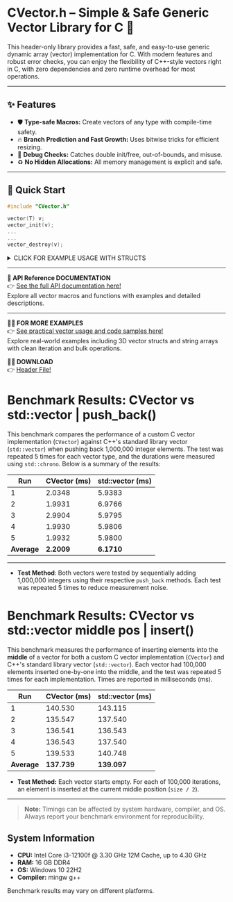 # CVector.h – Simple & Safe Generic Vector Library for C 🚀

This header-only library provides a fast, safe, and easy-to-use generic dynamic array (vector) implementation for C. With modern features and robust error checks, you can enjoy the flexibility of C++-style vectors right in C, with zero dependencies and zero runtime overhead for most operations.

---

## ✨ Features

- 🛡️ **Type-safe Macros:** Create vectors of any type with compile-time safety.
- 🔥 **Branch Prediction and Fast Growth:** Uses bitwise tricks for efficient resizing.
- 🧩 **Debug Checks:** Catches double init/free, out-of-bounds, and misuse.
- ♻️ **No Hidden Allocations:** All memory management is explicit and safe.
---

## 🚀 Quick Start

```c
#include "CVector.h"

vector(T) v;
vector_init(v);
...
...
vector_destroy(v);
```

<details>
<summary> CLICK FOR EXAMPLE USAGE WITH STRUCTS </summary>

```c
#include "CVector.h"

typedef struct {
    int id;
    int age;
    const char* name;
}Students;

int main(int argc, char const *argv[])
{
    vector(Students) vec;
    vector_init(vec); // !!! ALWAYS INITIALIZE VECTOR

    // classic push_back
    vector_push_back(vec, ((Students){.id = 1, .age = 22, .name = "semih ozdemir"}));

    // variadic function
    vector_push_back_args(vec, {4, 89, "bergman"}, {3, 88, "kurosowa"},  {2, 54, "tarkovski"}, {5, 70, "kubrick"});
    
    vector_foreach(vec, item) // item is pointer
        printf("id: %d age: %d name: %s\n", item->id, item->age, item->name);
    printf("\n");

    int size = vector_size(vec);
    int capacity = vector_capacity(vec);

    printf("vector size: %d vector capacity: %d\n", size,capacity);
    printf("...shrint to fit...\n");
    
    vector_shrink_to_fit(vec);
    size = vector_size(vec);
    capacity = vector_capacity(vec);
    printf("vector size: %d vector capacity: %d\n", size,capacity);
    
    vector_destroy(vec); // !!!! IMPORTANT: dont forget to destory vector to avoid memory leaks    
    return 0;
}
```
```bash
OUTPUT:
id: 1 age: 22 name: semih ozdemir
id: 4 age: 89 name: bergman
id: 3 age: 88 name: kurosowa
id: 2 age: 54 name: tarkovski
id: 5 age: 70 name: kubrick

vector size: 5 vector capacity: 8
...shrint to fit...
vector size: 5 vector capacity: 5
```

</details>

---

**📖 API Reference DOCUMENTATION**  
👉 [See the full API documentation here!](API.md)  
Explore all vector macros and functions with examples and detailed descriptions.

---

**🧑‍💻 FOR MORE  EXAMPLES**  
👉 [See practical vector usage and code samples here!](EXAMPLES.md)  
Explore real-world examples including 3D vector structs and string arrays with clean iteration and bulk operations.


**🧑‍💻 DOWNLOAD**  
👉 [Header File!](src/CVector.h)  



# Benchmark Results: CVector vs std::vector    |   push_back()

This benchmark compares the performance of a custom C vector implementation (`CVector`) against C++'s standard library vector (`std::vector`) when pushing back 1,000,000 integer elements. The test was repeated 5 times for each vector type, and the durations were measured using `std::chrono`. Below is a summary of the results:

| Run   | CVector (ms) | std::vector (ms) |
|-------|--------------|------------------|
| 1     | 2.0348       | 5.9383           |
| 2     | 1.9931       | 6.9766           |
| 3     | 2.9904       | 5.9795           |
| 4     | 1.9930       | 5.9806           |
| 5     | 1.9932       | 5.9800           |
| **Average** | **2.2009** | **6.1710**         |

---

- **Test Method**: Both vectors were tested by sequentially adding 1,000,000 integers using their respective `push_back` methods. Each test was repeated 5 times to reduce measurement noise.


# Benchmark Results: CVector vs std::vector middle pos     |   insert()

This benchmark measures the performance of inserting elements into the **middle** of a vector for both a custom C vector implementation (`CVector`) and C++'s standard library vector (`std::vector`). Each vector had 100,000 elements inserted one-by-one into the middle, and the test was repeated 5 times for each implementation. Times are reported in milliseconds (ms).

| Run   | CVector (ms) | std::vector (ms) |
|-------|--------------|------------------|
| 1     | 140.530      | 143.115          |
| 2     | 135.547      | 137.540          |
| 3     | 136.541      | 136.543          |
| 4     | 136.543      | 137.540          |
| 5     | 139.533      | 140.748          |
| **Average** | **137.739** | **139.097**         |

- **Test Method:** Each vector starts empty. For each of 100,000 iterations, an element is inserted at the current middle position (`size / 2`).

---

> **Note:** Timings can be affected by system hardware, compiler, and OS. Always report your benchmark environment for reproducibility.


## System Information

- **CPU:** Intel Core i3-12100f @ 3.30 GHz 12M Cache, up to 4.30 GHz
- **RAM:** 16 GB DDR4
- **OS:** Windows 10 22H2
- **Compiler:** mingw g++

Benchmark results may vary on different platforms.
